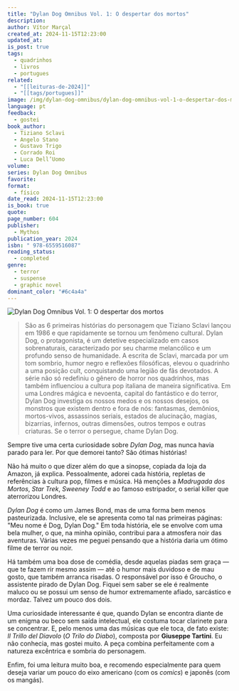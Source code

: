 ```yaml
---
title: "Dylan Dog Omnibus Vol. 1: O despertar dos mortos"
description: 
author: Vítor Marçal
created_at: 2024-11-15T12:23:00
updated_at: 
is_post: true
tags:
  - quadrinhos
  - livros
  - portugues
related:
  - "[[leituras-de-2024]]"
  - "[[tags/portugues]]"
image: /img/dylan-dog-omnibus/dylan-dog-omnibus-vol-1-o-despertar-dos-mortos.jpg
language: pt
feedback:
  - gostei
book_author:
  - Tiziano Sclavi
  - Angelo Stano
  - Gustavo Trigo
  - Corrado Roi
  - Luca Dell’Uomo
volume: 
series: Dylan Dog Omnibus
favorite: 
format:
  - físico
date_read: 2024-11-15T12:23:00
is_book: true
quote: 
page_number: 604
publisher:
  - Mythos
publication_year: 2024
isbn: " 978-6559516087"
reading_status:
  - completed
genre:
  - terror
  - suspense
  - graphic novel
dominant_color: "#6c4a4a"
---
```


![Dylan Dog Omnibus Vol. 1: O despertar dos mortos](img/dylan-dog-omnibus/dylan-dog-omnibus-vol-1-o-despertar-dos-mortos.jpg)

> São as 6 primeiras histórias do personagem que Tiziano Sclavi lançou em 1986 e que rapidamente se tornou um fenômeno cultural. Dylan Dog, o protagonista, é um detetive especializado em casos sobrenaturais, caracterizado por seu charme melancólico e um profundo senso de humanidade. A escrita de Sclavi, marcada por um tom sombrio, humor negro e reflexões filosóficas, elevou o quadrinho a uma posição cult, conquistando uma legião de fãs devotados. A série não só redefiniu o gênero de horror nos quadrinhos, mas também influenciou a cultura pop italiana de maneira significativa. Em uma Londres mágica e nevoenta, capital do fantástico e do terror, Dylan Dog investiga os nossos medos e os nossos desejos, os monstros que existem dentro e fora de nós: fantasmas, demônios, mortos-vivos, assassinos seriais, estados de alucinação, magias, bizarrias, infernos, outras dimensões, outros tempos e outras criaturas. Se o terror o persegue, chame Dylan Dog.

Sempre tive uma certa curiosidade sobre _Dylan Dog_, mas nunca havia parado para ler. Por que demorei tanto? São ótimas histórias!

Não há muito o que dizer além do que a sinopse, copiada da loja da Amazon, já explica. Pessoalmente, adorei cada história, repletas de referências à cultura pop, filmes e música. Há menções a _Madrugada dos Mortos_, _Star Trek_, _Sweeney Todd_ e ao famoso estripador, o serial killer que aterrorizou Londres.

_Dylan Dog_ é como um James Bond, mas de uma forma bem menos pasteurizada. Inclusive, ele se apresenta como tal nas primeiras páginas: "Meu nome é Dog, Dylan Dog." Em toda história, ele se envolve com uma bela mulher, o que, na minha opinião, contribui para a atmosfera noir das aventuras. Várias vezes me peguei pensando que a história daria um ótimo filme de terror ou noir.

Há também uma boa dose de comédia, desde aquelas piadas sem graça — que te fazem rir mesmo assim — até o humor mais duvidoso e de mau gosto, que também arranca risadas. O responsável por isso é Groucho, o assistente pirado de Dylan Dog. Fiquei sem saber se ele é realmente maluco ou se possui um senso de humor extremamente afiado, sarcástico e mordaz. Talvez um pouco dos dois.

Uma curiosidade interessante é que, quando Dylan se encontra diante de um enigma ou beco sem saída intelectual, ele costuma tocar clarinete para se concentrar. E, pelo menos uma das músicas que ele toca, de fato existe: _Il Trillo del Diavolo_ (_O Trilo do Diabo_), composta por **Giuseppe Tartini**. Eu não conhecia, mas gostei muito. A peça combina perfeitamente com a natureza excêntrica e sombria do personagem.

Enfim, foi uma leitura muito boa, e recomendo especialmente para quem deseja variar um pouco do eixo americano (com os _comics_) e japonês (com os mangás).
